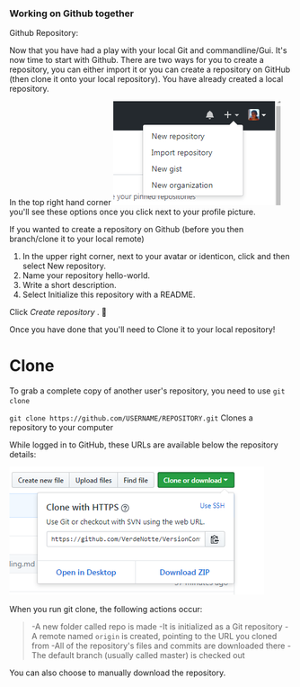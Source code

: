 ### Working on Github together

Github Repository:

Now that you have had a play with your local Git and commandline/Gui. It's now time to start with Github.
There are two ways for you to create a repository, you can either import it or you can create a repository on GitHub (then clone it onto your local repository). You have already created a local repository.


In the top right hand corner
![Creating repositories](https://github.com/VerdeNotte/VersionControl-Git-Github/blob/master/Remote%20Git.PNG)
you'll see these options once you click next to your profile picture.

If you wanted to create a repository on Github (before you then branch/clone it to your local remote)

1. In the upper right corner, next to your avatar or identicon, click  and then select New repository.
2. Name your repository hello-world.
3. Write a short description.
4. Select Initialize this repository with a README.

Click _Create repository_ . :tada:

Once you have done that you'll need to Clone it to your local repository!

 # Clone

 To grab a complete copy of another user's repository, you need to use `git clone`

 `git clone https://github.com/USERNAME/REPOSITORY.git`
Clones a repository to your computer

While logged in to GitHub, these URLs are available below the repository details:

![Clone](https://github.com/VerdeNotte/VersionControl-Git-Github/blob/master/Clone.PNG "Clone URL")

When you run git clone, the following actions occur:

> -A new folder called repo is made
> -It is initialized as a Git repository
> -A remote named `origin` is created, pointing to the URL you cloned from
> -All of the repository's files and commits are downloaded there
> -The default branch (usually called master) is checked out

You can also choose to manually download the repository.
